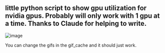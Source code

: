 ## little python script to show gpu utilization for nvidia gpus. Probably will only work with 1 gpu at a time. Thanks to Claude for helping to write.

![image](https://github.com/user-attachments/assets/84fb0fb6-5b4b-4402-a30d-e369ea23e2f3)


You can change the gifs in the gif_cache and it should just work.
